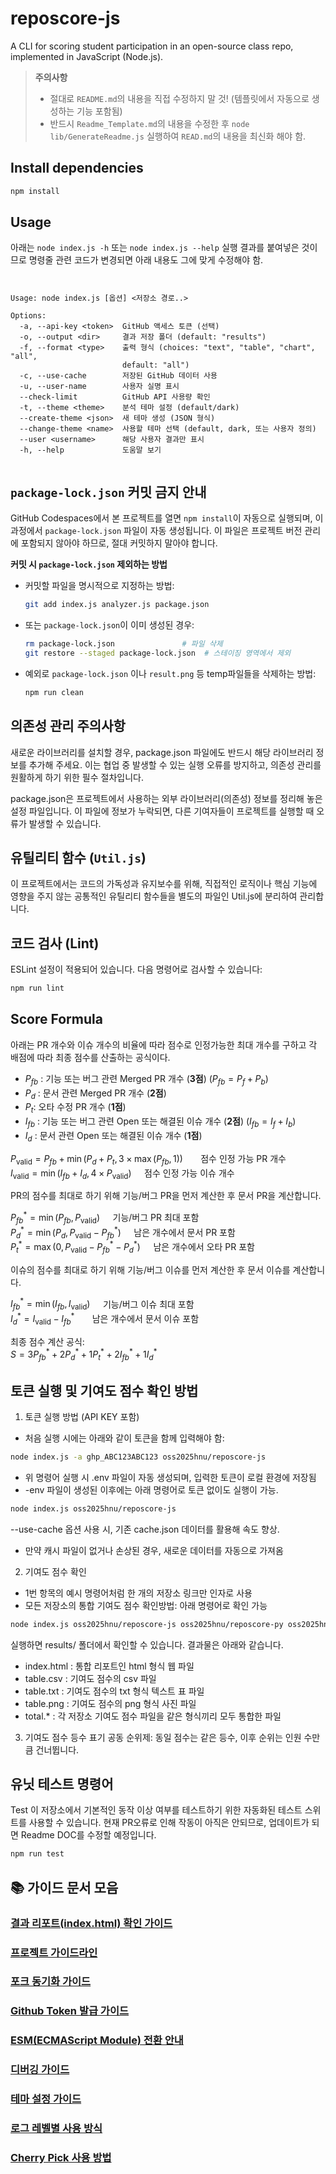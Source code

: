 # reposcore-js
A CLI for scoring student participation in an open-source class repo, implemented in JavaScript (Node.js).

>
> **주의사항**
> - 절대로 `README.md`의 내용을 직접 수정하지 말 것! (템플릿에서 자동으로 생성하는 기능 포함됨)
> - 반드시 `Readme_Template.md`의 내용을 수정한 후 `node lib/GenerateReadme.js` 실행하여 `READ.md`의 내용을 최신화 해야 함.
>

## Install dependencies
```bash
npm install
```

## Usage
아래는 `node index.js -h` 또는 `node index.js --help` 실행 결과를 붙여넣은 것이므로
명령줄 관련 코드가 변경되면 아래 내용도 그에 맞게 수정해야 함.

```


Usage: node index.js [옵션] <저장소 경로..>

Options:
  -a, --api-key <token>  GitHub 액세스 토큰 (선택)
  -o, --output <dir>     결과 저장 폴더 (default: "results")
  -f, --format <type>    출력 형식 (choices: "text", "table", "chart", "all",
                         default: "all")
  -c, --use-cache        저장된 GitHub 데이터 사용
  -u, --user-name        사용자 실명 표시
  --check-limit          GitHub API 사용량 확인
  -t, --theme <theme>    분석 테마 설정 (default/dark)
  --create-theme <json>  새 테마 생성 (JSON 형식)
  --change-theme <name>  사용할 테마 선택 (default, dark, 또는 사용자 정의)
  --user <username>      해당 사용자 결과만 표시
  -h, --help             도움말 보기


```
## `package-lock.json` 커밋 금지 안내
GitHub Codespaces에서 본 프로젝트를 열면 `npm install`이 자동으로 실행되며, 이 과정에서 `package-lock.json` 파일이 자동 생성됩니다.
이 파일은 프로젝트 버전 관리에 포함되지 않아야 하므로, 절대 커밋하지 말아야 합니다.

**커밋 시 `package-lock.json` 제외하는 방법**

- 커밋할 파일을 명시적으로 지정하는 방법:

    ```bash
    git add index.js analyzer.js package.json
    ```
- 또는 `package-lock.json`이 이미 생성된 경우:

    ```bash
    rm package-lock.json               # 파일 삭제
    git restore --staged package-lock.json  # 스테이징 영역에서 제외
    ```
- 예외로 `package-lock.json` 이나 `result.png` 등 temp파일들을 삭제하는 방법:
    
    ```bash
    npm run clean
    ```

## 의존성 관리 주의사항
새로운 라이브러리를 설치할 경우, package.json 파일에도 반드시 해당 라이브러리 정보를 추가해 주세요.
이는 협업 중 발생할 수 있는 실행 오류를 방지하고, 의존성 관리를 원활하게 하기 위한 필수 절차입니다.

package.json은 프로젝트에서 사용하는 외부 라이브러리(의존성) 정보를 정리해 놓은 설정 파일입니다.
이 파일에 정보가 누락되면, 다른 기여자들이 프로젝트를 실행할 때 오류가 발생할 수 있습니다.

## 유틸리티 함수 (`Util.js`)
이 프로젝트에서는 코드의 가독성과 유지보수를 위해, 직접적인 로직이나 핵심 기능에 영향을 주지 않는 공통적인 유틸리티 함수들을 별도의 파일인 Util.js에 분리하여 관리합니다.

## 코드 검사 (Lint)

ESLint 설정이 적용되어 있습니다. 다음 명령어로 검사할 수 있습니다:

```bash
npm run lint
```

## Score Formula
아래는 PR 개수와 이슈 개수의 비율에 따라 점수로 인정가능한 최대 개수를 구하고 각 배점에 따라 최종 점수를 산출하는 공식이다.

- $P_{fb}$ : 기능 또는 버그 관련 Merged PR 개수 (**3점**) ($P_{fb} = P_f + P_b$)  
- $P_d$ : 문서 관련 Merged PR 개수 (**2점**)  
- $P_t$: 오타 수정 PR 개수 (**1점**)  
- $I_{fb}$ : 기능 또는 버그 관련 Open 또는 해결된 이슈 개수 (**2점**) ($I_{fb} = I_f + I_b$)  
- $I_d$ : 문서 관련 Open 또는 해결된 이슈 개수 (**1점**)

$P_{\text{valid}} = P_{fb} + \min(P_d+P_t, 3 \times \max(P_{fb},1)) ~~\quad$ 점수 인정 가능 PR 개수\
$I_{\text{valid}} = \min(I_{fb} + I_d, 4 \times P_{\text{valid}}) \quad$ 점수 인정 가능 이슈 개수

PR의 점수를 최대로 하기 위해 기능/버그 PR을 먼저 계산한 후 문서 PR을 계산합니다.

$P_{fb}^* = \min(P_{fb}, P_{\text{valid}}) \quad$ 기능/버그 PR 최대 포함\
$P_d^* = \min(P_d, P_{\text{valid}} - P_{fb}^* ) \quad$ 남은 개수에서 문서 PR 포함\
$P_t^* = \max(0, P_{\text{valid}} - P_{fb}^* - P_d^*)\quad$ 남은 개수에서 오타 PR 포함

이슈의 점수를 최대로 하기 위해 기능/버그 이슈를 먼저 계산한 후 문서 이슈를 계산합니다.

$I_{fb}^* = \min(I_{fb}, I_{\text{valid}}) \quad$ 기능/버그 이슈 최대 포함\
$I_d^* = I_{\text{valid}} - I_{fb}^* ~~\quad$ 남은 개수에서 문서 이슈 포함

최종 점수 계산 공식:\
$S = 3P_{fb}^* + 2P_d^* + 1P_t^* + 2I_{fb}^* + 1I_d^*$

## 토큰 실행 및 기여도 점수 확인 방법

1. 토큰 실행 방법 (API KEY 포함)
- 처음 실행 시에는 아래와 같이 토큰을 함께 입력해야 함:
```bash
node index.js -a ghp_ABC123ABC123 oss2025hnu/reposcore-js 
```
- 위 명령어 실행 시 .env 파일이 자동 생성되며, 입력한 토큰이 로컬 환경에 저장됨
- -env 파일이 생성된 이후에는 아래 명령어로 토큰 없이도 실행이 가능.

```bash
node index.js oss2025hnu/reposcore-js
```
--use-cache 옵션 사용 시, 기존 cache.json 데이터를 활용해 속도 향상.

- 만약 캐시 파일이 없거나 손상된 경우, 새로운 데이터를 자동으로 가져옴

2. 기여도 점수 확인
- 1번 항목의 예시 명령어처럼 한 개의 저장소 링크만 인자로 사용
- 모든 저장소의 통합 기여도 점수 확인방법: 아래 명령어로 확인 가능

```bash
node index.js oss2025hnu/reposcore-js oss2025hnu/reposcore-py oss2025hnu/reposcore-cs
```

실행하면 results/ 폴더에서 확인할 수 있습니다. 결과물은 아래와 같습니다.
- index.html : 통합 리포트인 html 형식 웹 파일
- table.csv : 기여도 점수의 csv 파일
- table.txt : 기여도 점수의 txt 형식 텍스트 표 파일
- table.png : 기여도 점수의 png 형식 사진 파일
- total.* : 각 저장소 기여도 점수 파일을 같은 형식끼리 모두 통합한 파일

3. 기여도 점수 등수 표기
공동 순위제: 동일 점수는 같은 등수, 이후 순위는 인원 수만큼 건너뜁니다.


## 유닛 테스트 명령어
Test
이 저장소에서 기본적인 동작 이상 여부를 테스트하기 위한 자동화된 테스트 스위트를 사용할 수 있습니다.
현재 PR오류로 인해 작동이 아직은 안되므로, 업데이트가 되면 Readme DOC를 수정할 예정입니다.

```bash
npm run test
```
## 📚 가이드 문서 모음

### [결과 리포트(index.html) 확인 가이드](docs/view_results_guide.md)

### [프로젝트 가이드라인](docs/project_guidelines.md)

### [포크 동기화 가이드](docs/fork_sync_guide.md)

### [Github Token 발급 가이드](docs/token_guide.md)

### [ESM(ECMAScript Module) 전환 안내](docs/esm_guide.md)

### [디버깅 가이드](docs/debug_guide.md)

### [테마 설정 가이드](docs/theme_guide.md)

### [로그 레벨별 사용 방식](docs/logging_guide.md)

### [Cherry Pick 사용 방법](docs/cherry-pick_guide.md)